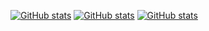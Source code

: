[![GitHub stats](https://github-readme-stats.vercel.app/api?username=shyu216&include_all_commits=true&show_icons=true)](https://github.com/shyu216)
[![GitHub stats](https://github-readme-stats.vercel.app/api/top-langs/?username=shyu216&layout=compact)](https://github.com/shyu216)
[![GitHub stats](https://github-readme-stats.vercel.app/api/wakatime?username=shyu216)](https://github.com/shyu216)
